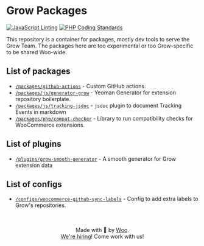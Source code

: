 # Grow Packages

[![JavaScript Linting](https://github.com/woocommerce/grow/actions/workflows/js-linting.yml/badge.svg)](https://github.com/woocommerce/grow/actions/workflows/js-linting.yml)
[![PHP Coding Standards](https://github.com/woocommerce/grow/actions/workflows/php-coding-standards.yml/badge.svg)](https://github.com/woocommerce/grow/actions/workflows/php-coding-standards.yml)

This repository is a container for packages, mostly dev tools to serve the Grow Team.
The packages here are too experimental or too Grow-specific to be shared Woo-wide.

## List of packages

- [`/packages/github-actions`](packages/github-actions/README.md) - Custom GitHub actions.
- [`/packages/js/generator-grow`](packages/js/generator-grow/README.md) - Yeoman Generator for extension repository boilerplate.
- [`/packages/js/tracking-jsdoc`](packages/js/tracking-jsdoc/README.md) - `jsdoc` plugin to document Tracking Events in markdown
- [`/packages/php/compat-checker`](packages/php/compat-checker/README.md) - Library to run compatibility checks for WooCommerce extensions.

## List of plugins

- [`/plugins/grow-smooth-generator`](plugins/grow-smooth-generator/README.md) - A smooth generator for Grow extension data

## List of configs
- [`/configs/woocommerce-github-sync-labels`](configs/woocommerce-github-sync-labels/README.md) - Config to add extra labels to Grow's repositories.

<p align="center">
	<br/><br/>
	Made with 💜 by <a href="https://woocommerce.com/">Woo</a>.<br/>
	<a href="https://woocommerce.com/careers/">We're hiring</a>! Come work with us!
</p>
